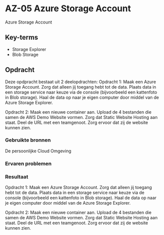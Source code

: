 # AZ-05 Azure Storage Account
Azure Storage Account

## Key-terms
- Storage Explorer
- Blob Storage

## Opdracht
Deze opdpracht bestaat uit 2 deelopdrachten:
Opdracht 1:
Maak een Azure Storage Account. Zorg dat alleen jij toegang hebt tot de data.
Plaats data in een storage service naar keuze via de console (bijvoorbeeld een kattenfoto in Blob storage).
Haal de data op naar je eigen computer door middel van de Azure Storage Explorer.

Opdracht 2:
Maak een nieuwe container aan.
Upload de 4 bestanden die samen de AWS Demo Website vormen.
Zorg dat Static Website Hosting aan staat.
Deel de URL met een teamgenoot. Zorg ervoor dat zij de website kunnen zien.


### Gebruikte bronnen
De persoonlijke Cloud Omgeving

### Ervaren problemen


### Resultaat
Opdracht 1:
Maak een Azure Storage Account. Zorg dat alleen jij toegang hebt tot de data.
Plaats data in een storage service naar keuze via de console (bijvoorbeeld een kattenfoto in Blob storage).
Haal de data op naar je eigen computer door middel van de Azure Storage Explorer.

Opdracht 2:
Maak een nieuwe container aan.
Upload de 4 bestanden die samen de AWS Demo Website vormen.
Zorg dat Static Website Hosting aan staat.
Deel de URL met een teamgenoot. Zorg ervoor dat zij de website kunnen zien.

